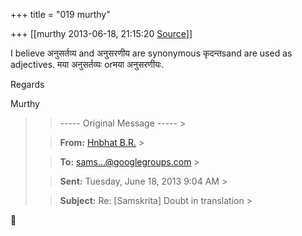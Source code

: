 +++
title = "019 murthy"

+++
[[murthy	2013-06-18, 21:15:20 [Source](https://groups.google.com/g/samskrita/c/hdLuaNOBNpo)]]



I believe अनुसर्तव्य and अनुसरणीय are synonymous कृदन्तsand are used as adjectives. मया अनुसर्तव्यः orमया अनुसरणीयः.

Regards

Murthy

> 
> > ----- Original Message ----- >
> 
> > 
> > **From:** [Hnbhat B.R.]( "hnbhat01@gmail.com") >
> 
> > 
> > **To:** [sams...@googlegroups.com]( "samskrita@googlegroups.com") >
> 
> > 
> > **Sent:** Tuesday, June 18, 2013 9:04 AM >
> 
> > 
> > **Subject:** Re: \[Samskrita\] Doubt in translation >
> 
> > 
> >   
> > 



